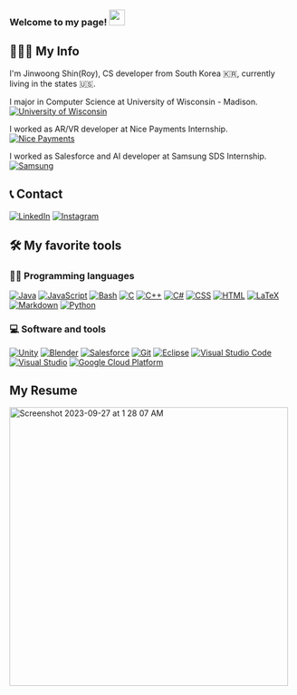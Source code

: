 <h3 align="left">
  Welcome to my page!
  <img src="https://media.giphy.com/media/hvRJCLFzcasrR4ia7z/giphy.gif" width="28">
</h3>

## 🧑🏻‍💻 My Info
<p> I'm Jinwoong Shin(Roy), CS developer from South Korea 🇰🇷, currently living in the states 🇺🇸. </p>
<p> I major in Computer Science at University of Wisconsin - Madison. 
  <a href="https://www.wisc.edu/"><img alt="University of Wisconsin" src="https://img.shields.io/badge/University%20of%20Wisconsin-CC0000.svg?&logoColor=white"></a>
</p>
<p> I worked as AR/VR developer at Nice Payments Internship.
  <a href="https://www.nicepayments.co.kr/eng/main/main.html"><img alt="Nice Payments" src="https://img.shields.io/badge/Nice%20Payments-4CAF50.svg?logo=credit-card&logoColor=white"></a>
</p> 
<p> I worked as Salesforce and AI developer at Samsung SDS Internship. 
  <a href="https://www.samsungsds.com/us/index.html"><img alt="Samsung" src="https://img.shields.io/badge/Samsung-1428A0.svg?logo=samsung&logoColor=white"></a>
</p> 

## 📞 Contact 
<a href="https://www.linkedin.com/in/jinwoong-shin-37617a253/?locale=en_US"><img alt="LinkedIn" src="https://img.shields.io/badge/LinkedIn-0077B5.svg?logo=linkedin&logoColor=white"></a>
<a href="https://www.instagram.com/w.0_0.n9/"><img alt="Instagram" src="https://img.shields.io/badge/Instagram-E4405F.svg?logo=instagram&logoColor=white"></a>

## 🛠️ My favorite tools

### 👨‍💻 Programming languages
<p>
  <a href="#"><img alt="Java" src="https://img.shields.io/badge/Java-007396.svg?logo=java&logoColor=white"></a>
  <a href="https://github.com/search?q=user%3ADenverCoder1+language%3Ajavascript"><img alt="JavaScript" src="https://img.shields.io/badge/JavaScript-F7DF1E.svg?logo=javascript&logoColor=black"></a>
  <a href="https://github.com/search?q=user%3ADenverCoder1+language%3Abash"><img alt="Bash" src="https://img.shields.io/badge/Bash-121011.svg?logo=gnu-bash&logoColor=white"></a>
  <a href="https://github.com/search?q=user%3ADenverCoder1+language%3Ac"><img alt="C" src="https://custom-icon-badges.herokuapp.com/badge/C-03599C.svg?logo=c-in-hexagon&logoColor=white"></a>
  <a href="https://github.com/search?q=user%3ADenverCoder1+language%3Acpp"><img alt="C++" src="https://custom-icon-badges.herokuapp.com/badge/C++-9C033A.svg?logo=cpp2&logoColor=white"></a>
  <a href="https://github.com/search?q=user%3ADenverCoder1+language%3Acsharp"><img alt="C#" src="https://custom-icon-badges.herokuapp.com/badge/C%23-68217A.svg?logo=cs2&logoColor=white"></a>
  <a href="https://github.com/search?q=user%3ADenverCoder1+language%3Acss"><img alt="CSS" src="https://img.shields.io/badge/CSS-1572B6.svg?logo=css3&logoColor=white"></a>
  <a href="https://github.com/search?q=user%3ADenverCoder1+language%3Ahtml"><img alt="HTML" src="https://img.shields.io/badge/HTML-E34F26.svg?logo=html5&logoColor=white"></a>
  <a href="https://github.com/search?q=user%3ADenverCoder1+language%3Atex"><img alt="LaTeX" src="https://img.shields.io/badge/LaTeX-008080.svg?logo=LaTeX&logoColor=white"></a>
  <a href="https://github.com/search?q=user%3ADenverCoder1+language%3Amarkdown"><img alt="Markdown" src="https://img.shields.io/badge/Markdown-000000.svg?logo=markdown&logoColor=white"></a>
  <a href="https://github.com/search?q=user%3ADenverCoder1+language%3Apython"><img alt="Python" src="https://img.shields.io/badge/Python-14354C.svg?logo=python&logoColor=white"></a>
</p>

### 💻 Software and tools

<p>
  <a href="#"><img alt="Unity" src="https://img.shields.io/badge/Unity-000000.svg?logo=unity&logoColor=white"></a>
  <a href="#"><img alt="Blender" src="https://img.shields.io/badge/Blender-F5792A.svg?logo=blender&logoColor=white"></a>
  <a href="#"><img alt="Salesforce" src="https://img.shields.io/badge/Salesforce-00A1E0.svg?logo=salesforce&logoColor=white"></a>
  <a href="#"><img alt="Git" src="https://img.shields.io/badge/Git-F05033.svg?logo=git&logoColor=white"></a>
  <a href="#"><img alt="Eclipse" src="https://img.shields.io/badge/Eclipse-2C2255.svg?logo=eclipse&logoColor=white"></a>
  <a href="#"><img alt="Visual Studio Code" src="https://img.shields.io/badge/Visual%20Studio%20Code-0078d7.svg?logo=visual-studio-code&logoColor=white"></a>
  <a href="#"><img alt="Visual Studio" src="https://img.shields.io/badge/Visual%20Studio-5C2D91.svg?logo=visual-studio&logoColor=white"></a>
  <a href="#"><img alt="Google Cloud Platform" src="https://img.shields.io/badge/Google%20Cloud%20Platform-4285F4.svg?logo=google-cloud&logoColor=white"></a>


</p>

## My Resume
<img width="492" alt="Screenshot 2023-09-27 at 1 28 07 AM" src="https://github.com/w0-0n9/w0-0n9/assets/97860391/d98a53a6-f77c-4a48-a4b2-11687ae0aadd">

<!--
**w0-0n9/w0-0n9** is a ✨ _special_ ✨ repository because its `README.md` (this file) appears on your GitHub profile.

Here are some ideas to get you started:

- 🔭 I’m currently working on ...
- 🌱 I’m currently learning ...
- 👯 I’m looking to collaborate on ...
- 🤔 I’m looking for help with ...
- 💬 Ask me about ...
- 📫 How to reach me: ...
- 😄 Pronouns: ...
- ⚡ Fun fact: ...
-->
